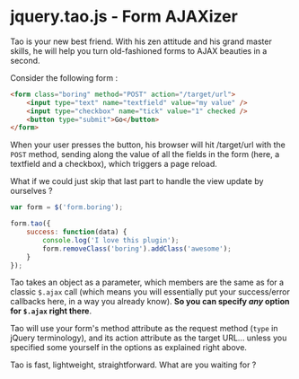 jquery.tao.js - Form AJAXizer
=============================

Tao is your new best friend. With his zen attitude and his grand master skills, he will help you turn old-fashioned forms to AJAX beauties in a second.

Consider the following form :

```html
<form class="boring" method="POST" action="/target/url">
    <input type="text" name="textfield" value="my value" />
    <input type="checkbox" name="tick" value="1" checked />
    <button type="submit">Go</button>
</form>
```

When your user presses the button, his browser will hit /target/url with the `POST` method, sending along the value of all the fields in the form (here, a textfield and a checkbox), which triggers a page reload.

What if we could just skip that last part to handle the view update by ourselves ?

```javascript
var form = $('form.boring');

form.tao({
    success: function(data) {
        console.log('I love this plugin');
        form.removeClass('boring').addClass('awesome');
    }
});
```

Tao takes an object as a parameter, which members are the same as for a classic `$.ajax` call (which means you will essentially put your success/error callbacks here, in a way you already know). __So you can specify _any_ option for `$.ajax` right there__.

Tao will use your form's method attribute as the request method (`type` in jQuery terminology), and its action attribute as the target URL... unless you specified some yourself in the options as explained right above.

Tao is fast, lightweight, straightforward. What are you waiting for ?